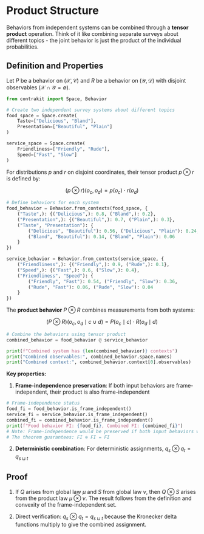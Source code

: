 
# Product Structure

Behaviors from independent systems can be combined through a **tensor product** operation. Think of it like combining separate surveys about different topics - the joint behavior is just the product of the individual probabilities.

## Definition and Properties

Let $P$ be a behavior on $(\mathcal{X}, \mathcal{C})$ and $R$ be a behavior on $(\mathcal{Y}, \mathcal{D})$ with disjoint observables ($\mathcal{X} \cap \mathcal{Y} = \emptyset$).

```python
from contrakit import Space, Behavior

# Create two independent survey systems about different topics
food_space = Space.create(
    Taste=["Delicious", "Bland"],
    Presentation=["Beautiful", "Plain"]
)

service_space = Space.create(
    Friendliness=["Friendly", "Rude"],
    Speed=["Fast", "Slow"]
)
```

For distributions $p$ and $r$ on disjoint coordinates, their tensor product $p \otimes r$ is defined by:

$$
(p \otimes r)(o_c, o_d) = p(o_c) \cdot r(o_d)
$$

```python
# Define behaviors for each system
food_behavior = Behavior.from_contexts(food_space, {
    ("Taste",): {("Delicious",): 0.8, ("Bland",): 0.2},
    ("Presentation",): {("Beautiful",): 0.7, ("Plain",): 0.3},
    ("Taste", "Presentation"): {
        ("Delicious", "Beautiful"): 0.56, ("Delicious", "Plain"): 0.24,
        ("Bland", "Beautiful"): 0.14, ("Bland", "Plain"): 0.06
    }
})

service_behavior = Behavior.from_contexts(service_space, {
    ("Friendliness",): {("Friendly",): 0.9, ("Rude",): 0.1},
    ("Speed",): {("Fast",): 0.6, ("Slow",): 0.4},
    ("Friendliness", "Speed"): {
        ("Friendly", "Fast"): 0.54, ("Friendly", "Slow"): 0.36,
        ("Rude", "Fast"): 0.06, ("Rude", "Slow"): 0.04
    }
})
```

The **product behavior** $P \otimes R$ combines measurements from both systems:

$$
(P \otimes R)(o_c, o_d \mid c \cup d) = P(o_c \mid c) \cdot R(o_d \mid d)
$$

```python
# Combine the behaviors using tensor product
combined_behavior = food_behavior @ service_behavior

print(f"Combined system has {len(combined_behavior)} contexts")
print("Combined observables:", combined_behavior.space.names)
print("Combined context:", combined_behavior.context[0].observables)
```

**Key properties:**

1. **Frame-independence preservation**: If both input behaviors are frame-independent, their product is also frame-independent

```python
# Frame-independence status
food_fi = food_behavior.is_frame_independent()
service_fi = service_behavior.is_frame_independent()
combined_fi = combined_behavior.is_frame_independent()
print(f"Food behavior FI: {food_fi}, Combined FI: {combined_fi}")
# Note: Frame-independence would be preserved if both input behaviors were FI
# The theorem guarantees: FI ⊗ FI = FI
```

2. **Deterministic combination**: For deterministic assignments, $q_s \otimes q_t = q_{s \sqcup t}$

## Proof

1. If $Q$ arises from global law $\mu$ and $S$ from global law $\nu$, then $Q \otimes S$ arises from the product law $\mu \otimes \nu$. The result follows from the definition and convexity of the frame-independent set.

2. Direct verification: $q_s \otimes q_t = q_{s \sqcup t}$ because the Kronecker delta functions multiply to give the combined assignment.